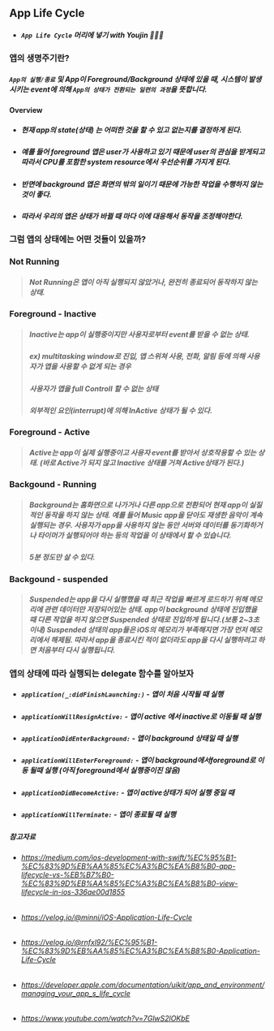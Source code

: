 ## App Life Cycle

- ##### ```App Life Cycle``` 머리에 넣기 with Youjin 👩🏻‍💻

### 앱의 생명주기란?

##### ```App의 실행/종료``` 및 App이 Foreground/Background 상태에 있을 때, 시스템이 발생시키는 event에 의해 ```App의 상태가 전환되는 일련의 과정```을 뜻합니다.

#### Overview
- ##### 현재 app의 state(상태) 는 어떠한 것을 할 수 있고 없는지를 결정하게 된다.
- ##### 예를 들어 foreground 앱은 user가 사용하고 있기 때문에 user의 관심을 받게되고 따라서 CPU를 포함한 system resource에서 우선순위를 가지게 된다.
- ##### 반면에 background 앱은 화면의 밖의 일이기 때문에 가능한 작업을 수행하지 않는 것이 좋다. 
- ##### 따라서 우리의 앱은 상태가 바뀔 때 마다 이에 대응해서 동작을 조정해야한다.

### 그럼 앱의 상태에는 어떤 것들이 있을까?
### Not Running
> ##### Not Running은 앱이 아직 실행되지 않았거나, 완전히 종료되어 동작하지 않는 상태.

### Foreground - Inactive
> ##### Inactive는 app이 실행중이지만 사용자로부터 event를 받을 수 없는 상태.
> ##### ex) multitasking window로 진입, 앱 스위쳐 사용, 전화, 알림 등에 의해 사용자가 앱을 사용할 수 없게 되는 경우
> ##### 사용자가 앱을 full Controll 할 수 없는 상태
> ##### 외부적인 요인(interrupt)에 의해 InActive 상태가 될 수 있다.

### Foreground - Active
> ##### Active는 app이 실제 실행중이고 사용자 event를 받아서 상호작용할 수 있는 상태. (바로 Active가 되지 않고 Inactive 상태를 거쳐 Active상태가 된다.)

### Backgound - Running
> ##### Background는 홈화면으로 나가거나 다른 app으로 전환되어 현재 app이 실질적인 동작을 하지 않는 상태. 예를 들어 Music app을 닫아도 재생한 음악이 계속 실행되는 경우. 사용자가 app을 사용하지 않는 동안 서버와 데이터를 동기화하거나 타이머가 실행되어야 하는 등의 작업을 이 상태에서 할 수 있습니다.
> ##### 5분 정도만 살 수 있다.

### Backgound - suspended
> ##### Suspended는 app을 다시 실행했을 때 최근 작업을 빠르게 로드하기 위해 메모리에 관련 데이터만 저장되어있는 상태. app이 background 상태에 진입했을 때 다른 작업을 하지 않으면 Suspended 상태로 진입하게 됩니다.(보통 2~3초 이내) Suspended 상태의 app들은 iOS의 메모리가 부족해지면 가장 먼저 메모리에서 해제됨. 따라서 app을 종료시킨 적이 없더라도 app을 다시 실행하려고 하면 처음부터 다시 실행됩니다.

### 앱의 상태에 따라 실행되는 delegate 함수를 알아보자
- ##### ```application(_:didFinishLaunching:)``` - 앱이 처음 시작될 때 실행
- ##### ```applicationWillResignActive:``` - 앱이 active 에서 inactive로 이동될 때 실행 
- ##### ```applicationDidEnterBackground:``` - 앱이 background 상태일 때 실행 
- ##### ```applicationWillEnterForeground:``` - 앱이 background에서foreground로 이동 될때 실행 (아직 foreground에서 실행중이진 않음)
- ##### ```applicationDidBecomeActive:``` - 앱이 active상태가 되어 실행 중일 때
- ##### ```applicationWillTerminate:``` - 앱이 종료될 때 실행


##### 참고자료
- ###### https://medium.com/ios-development-with-swift/%EC%95%B1-%EC%83%9D%EB%AA%85%EC%A3%BC%EA%B8%B0-app-lifecycle-vs-%EB%B7%B0-%EC%83%9D%EB%AA%85%EC%A3%BC%EA%B8%B0-view-lifecycle-in-ios-336ae00d1855
- ###### https://velog.io/@minni/iOS-Application-Life-Cycle
- ###### https://velog.io/@rnfxl92/%EC%95%B1-%EC%83%9D%EB%AA%85%EC%A3%BC%EA%B8%B0-Application-Life-Cycle
- ###### https://developer.apple.com/documentation/uikit/app_and_environment/managing_your_app_s_life_cycle
- ###### https://www.youtube.com/watch?v=7GlwS2lOKbE
